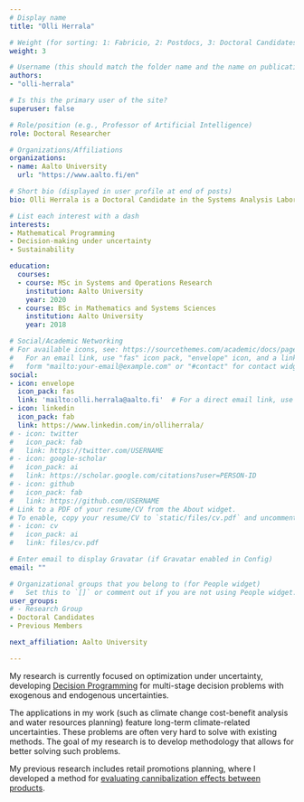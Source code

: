 ```yaml
---
# Display name
title: "Olli Herrala"

# Weight (for sorting: 1: Fabricio, 2: Postdocs, 3: Doctoral Candidates, 4: Research Assistants)
weight: 3

# Username (this should match the folder name and the name on publications)
authors:
- "olli-herrala"

# Is this the primary user of the site?
superuser: false

# Role/position (e.g., Professor of Artificial Intelligence)
role: Doctoral Researcher

# Organizations/Affiliations
organizations:
- name: Aalto University
  url: "https://www.aalto.fi/en"

# Short bio (displayed in user profile at end of posts)
bio: Olli Herrala is a Doctoral Candidate in the Systems Analysis Laboratory in Aalto University.

# List each interest with a dash
interests:
- Mathematical Programming
- Decision-making under uncertainty
- Sustainability

education:
  courses:
  - course: MSc in Systems and Operations Research
    institution: Aalto University
    year: 2020
  - course: BSc in Mathematics and Systems Sciences
    institution: Aalto University
    year: 2018

# Social/Academic Networking
# For available icons, see: https://sourcethemes.com/academic/docs/page-builder/#icons
#   For an email link, use "fas" icon pack, "envelope" icon, and a link in the
#   form "mailto:your-email@example.com" or "#contact" for contact widget.
social:
- icon: envelope
  icon_pack: fas
  link: 'mailto:olli.herrala@aalto.fi'  # For a direct email link, use "mailto:test@example.org".
- icon: linkedin
  icon_pack: fab
  link: https://www.linkedin.com/in/olliherrala/
# - icon: twitter
#   icon_pack: fab
#   link: https://twitter.com/USERNAME
# - icon: google-scholar
#   icon_pack: ai
#   link: https://scholar.google.com/citations?user=PERSON-ID
# - icon: github
#   icon_pack: fab
#   link: https://github.com/USERNAME
# Link to a PDF of your resume/CV from the About widget.
# To enable, copy your resume/CV to `static/files/cv.pdf` and uncomment the lines below.
# - icon: cv
#   icon_pack: ai
#   link: files/cv.pdf

# Enter email to display Gravatar (if Gravatar enabled in Config)
email: ""

# Organizational groups that you belong to (for People widget)
#   Set this to `[]` or comment out if you are not using People widget.
user_groups:
# - Research Group
- Doctoral Candidates
- Previous Members

next_affiliation: Aalto University

---
```


My research is currently focused on optimization under uncertainty, developing [Decision Programming](https://github.com/gamma-opt/DecisionProgramming.jl) for multi-stage decision problems with exogenous and endogenous uncertainties. 

The applications in my work (such as climate change cost-benefit analysis and water resources planning) feature long-term climate-related uncertainties. These problems are often very hard to solve with existing methods. The goal of my research is to develop methodology that allows for better solving such problems.

My previous research includes retail promotions planning, where I developed a method for [evaluating cannibalization effects between products](https://sal.aalto.fi/publications/pdf-files/ther18_public.pdf).

